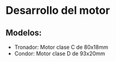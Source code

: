 # Desarrollo del motor

## Modelos:
* Tronador: Motor clase C de 80x18mm
* Condor:   Motor clase D de 93x20mm
